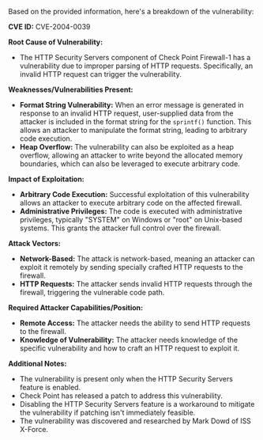 Based on the provided information, here's a breakdown of the vulnerability:

**CVE ID:** CVE-2004-0039

**Root Cause of Vulnerability:**
- The HTTP Security Servers component of Check Point Firewall-1 has a vulnerability due to improper parsing of HTTP requests. Specifically, an invalid HTTP request can trigger the vulnerability.

**Weaknesses/Vulnerabilities Present:**
- **Format String Vulnerability:** When an error message is generated in response to an invalid HTTP request, user-supplied data from the attacker is included in the format string for the `sprintf()` function. This allows an attacker to manipulate the format string, leading to arbitrary code execution.
- **Heap Overflow:** The vulnerability can also be exploited as a heap overflow, allowing an attacker to write beyond the allocated memory boundaries, which can also be leveraged to execute arbitrary code.

**Impact of Exploitation:**
- **Arbitrary Code Execution:** Successful exploitation of this vulnerability allows an attacker to execute arbitrary code on the affected firewall.
- **Administrative Privileges:** The code is executed with administrative privileges, typically "SYSTEM" on Windows or "root" on Unix-based systems. This grants the attacker full control over the firewall.

**Attack Vectors:**
- **Network-Based:** The attack is network-based, meaning an attacker can exploit it remotely by sending specially crafted HTTP requests to the firewall.
- **HTTP Requests:** The attacker sends invalid HTTP requests through the firewall, triggering the vulnerable code path.

**Required Attacker Capabilities/Position:**
- **Remote Access:** The attacker needs the ability to send HTTP requests to the firewall.
- **Knowledge of Vulnerability:** The attacker needs knowledge of the specific vulnerability and how to craft an HTTP request to exploit it.

**Additional Notes:**
- The vulnerability is present only when the HTTP Security Servers feature is enabled.
- Check Point has released a patch to address this vulnerability.
- Disabling the HTTP Security Servers feature is a workaround to mitigate the vulnerability if patching isn't immediately feasible.
- The vulnerability was discovered and researched by Mark Dowd of ISS X-Force.